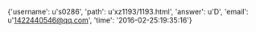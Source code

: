 {'username': u's0286', 'path': u'xz1193/1193.html', 'answer': u'D', 'email': u'1422440546@qq.com', 'time': '2016-02-25:19:35:16'}